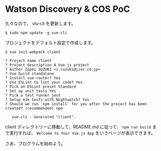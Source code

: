 # Watson Discovery & COS PoC


久々なので、 vlu-cli を更新します。
```
$ sudo npm update -g vue-cli
```

プロジェクトをデフォルト設定で作成します。
```
$ vue init webpack client

? Project name client
? Project description A Vue.js project
? Author Ippei SUZUKI <i.suzuki@jiec.co.jp>
? Vue build standalone
? Install vue-router? Yes
? Use ESLint to lint your code? Yes
? Pick an ESLint preset Standard
? Set up unit tests Yes
? Pick a test runner jest
? Setup e2e tests with Nightwatch? Yes
? Should we run `npm install` for you after the project has been created? (recommended) npm

   vue-cli · Generated "client".
```

client ディレクトリーに移動して、README.md に従って、 `npm run build` まで実行すれば、 `Welcome to Your Vue.js App` をいうページが表示できます。


さあ、プログラムを始めよう。